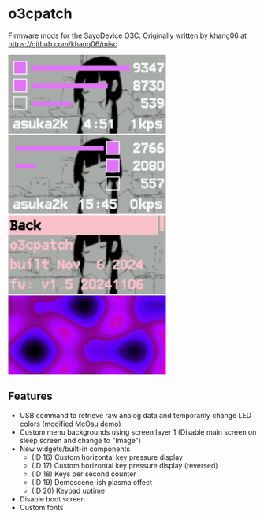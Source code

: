 # o3cpatch

Firmware mods for the SayoDevice O3C. Originally written by khang06 at https://github.com/khang06/misc

![o3cpatch1](https://github.com/Vali0004/o3cpatch/blob/main/.img/regular.png?raw=true)
![o3cpatch2](https://github.com/Vali0004/o3cpatch/blob/main/.img/inverse.png?raw=true)
![o3cpatch3](https://github.com/Vali0004/o3cpatch/blob/main/.img/menu.png?raw=true)
![image](https://github.com/Vali0004/o3cpatch/blob/main/.img/scene-demo.png?raw=true)

## Features
* USB command to retrieve raw analog data and temporarily change LED colors ([modified McOsu demo](https://files.catbox.moe/sgqusr.mp4))
* Custom menu backgrounds using screen layer 1 (Disable main screen on sleep screen and change to "Image")
* New widgets/built-in components
    * (ID 16) Custom horizontal key pressure display
    * (ID 17) Custom horizontal key pressure display (reversed)
    * (ID 18) Keys per second counter
    * (ID 19) Demoscene-ish plasma effect
    * (ID 20) Keypad uptime
* Disable boot screen
* Custom fonts